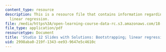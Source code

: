 ```yaml
---
content_type: resource
description: This is a resource file that contains information regarding bootstrapping;
  linear regression.
file: /media/https%3A/open-learning-course-data-rc.s3.amazonaws.com/18-05-introduction-to-probability-and-statistics-spring-2014/2998aba0219f1343ee939647e5c4610c_MIT18_05S14_studio12slides.pdf
file_type: application/pdf
resourcetype: Document
title: 'Studio 12 Slides with Solutions: Bootstrapping; linear regression'
uid: 2998aba0-219f-1343-ee93-9647e5c4610c
---
```


